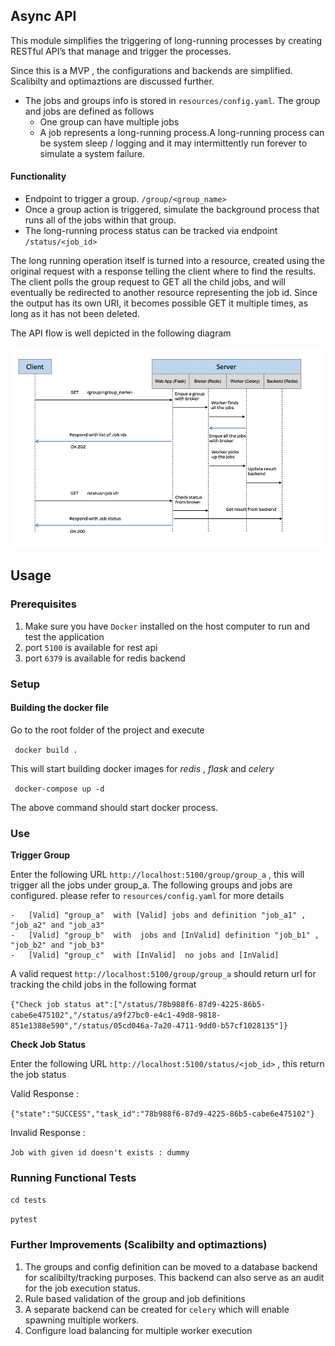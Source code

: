 ## **Async API**

This module simplifies the triggering of long-running processes by creating RESTful API’s that manage and trigger the
processes.

Since this is a MVP , the configurations and backends are simplified. Scalibilty and optimaztions are discussed further.

- The jobs and groups info is stored in `resources/config.yaml`. The group and jobs are defined as follows
    - One group can have multiple jobs
    - A job represents a long-running process.A long-running process can be system sleep / logging and it may intermittently run
forever to simulate a system failure.
      
      
#### Functionality
-   Endpoint to trigger a group. `/group/<group_name>`
-   Once a group action is triggered, simulate the background process that runs all of
the jobs within that group.
-   The long-running process status can be tracked via endpoint `/status/<job_id>`

The long running operation itself is turned into a resource, created using the original request with a response telling the client where to find the results. The client polls the group request to GET all the child jobs, and will eventually be redirected to another resource representing the job id. Since the output has its own URI, it becomes possible GET it multiple times, as long as it has not been deleted.


The API flow is well depicted in the following diagram

![alt text](images/api_flow.png "Group Job API Flow")

## Usage

### Prerequisites
1. Make sure you have `Docker` installed on the host computer to run and test the application
2. port `5100` is available for rest api
3. port `6379` is available for redis backend

### Setup

#### Building the docker file

Go to the root folder of the project and execute

` docker build .`

This will start building docker images for _redis_ , _flask_ and _celery_

` docker-compose up -d`

The above command should start docker process.

### Use

**Trigger Group**

Enter the following URL `http://localhost:5100/group/group_a` , this will trigger all the jobs under group_a.
The following groups and jobs are configured. please refer to `resources/config.yaml` for more details
    
    -   [Valid] "group_a"  with [Valid] jobs and definition "job_a1" , "job_a2" and "job_a3"
    -   [Valid] "group_b"  with  jobs and [InValid] definition "job_b1" , "job_b2" and "job_b3"
    -   [Valid] "group_c"  with [InValid]  no jobs and [InValid] 

A valid request `http://localhost:5100/group/group_a` should return url for tracking the child jobs in the following format

`{"Check job status at":["/status/78b988f6-87d9-4225-86b5-cabe6e475102","/status/a9f27bc0-e4c1-49d8-9818-851e1388e590","/status/05cd046a-7a20-4711-9dd0-b57cf1028135"]}`


**Check Job Status**

Enter the following URL `http://localhost:5100/status/<job_id>` , this return the job status

Valid Response :

`{"state":"SUCCESS","task_id":"78b988f6-87d9-4225-86b5-cabe6e475102"}`

Invalid Response :

`Job with given id doesn't exists : dummy`

### Running Functional Tests
`cd tests`

`pytest`

### Further Improvements (Scalibilty and optimaztions)
1. The groups and config definition can be moved to a database backend for scalibilty/tracking purposes. This backend can also serve as an audit for the job execution status.
2. Rule based validation of the group and job definitions 
3. A separate backend can be created for `celery` which will enable spawning multiple workers.
4. Configure load balancing for multiple worker execution
